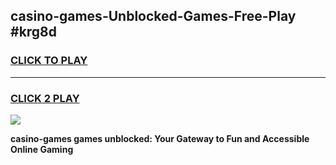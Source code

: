 
## casino-games-Unblocked-Games-Free-Play #krg8d
<h3>
<a href="https://us.freeplayer.one?title=casino-games&ref=9M">CLICK TO PLAY</a></h3>
<hr>

<h3>
<a href="https://us.freeplayer.one?title=casino-games&ref=9M">CLICK 2 PLAY</a>
  
</h3>

<a href="https://us.freeplayer.one?title=casino-games&ref=9M"><img src="https://clearcache.store/games.png"></a>


**casino-games games unblocked: Your Gateway to Fun and Accessible Online Gaming**
